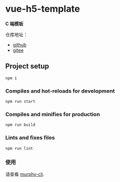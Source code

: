 # vue-h5-template

**C 端模板**

仓库地址：

- [github](https://github.com/Murphy573/vue-h5-template)
- [gitee](https://gitee.com/murphy573/vue-h5-template)

## Project setup

```
npm i
```

### Compiles and hot-reloads for development

```
npm run start
```

### Compiles and minifies for production

```
npm run build
```

### Lints and fixes files

```
npm run lint
```

### 使用

请查看 [murphy-cli](https://github.com/Murphy573/murphy-cli).
